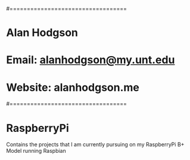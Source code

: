 #==================================
#    Alan Hodgson
#    Email: alanhodgson@my.unt.edu
#    Website: alanhodgson.me
#==================================
 
#	RaspberryPi
Contains the projects that I am currently pursuing on my RaspberryPi B+ Model running Raspbian 
